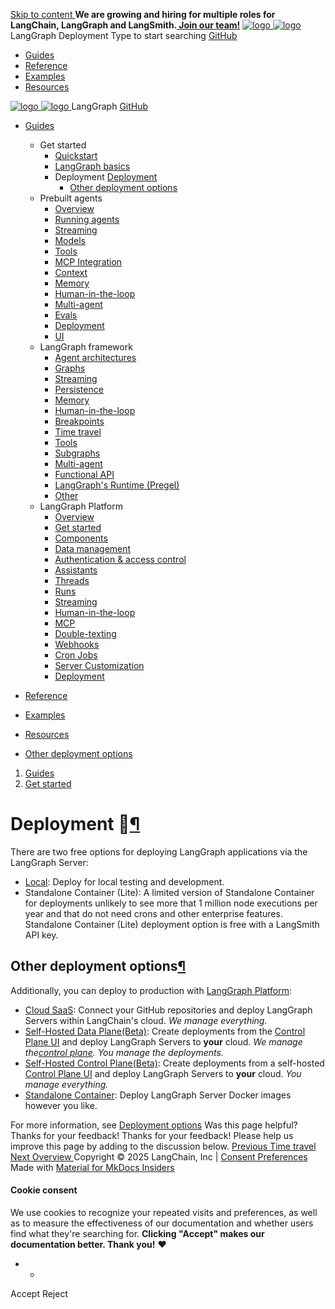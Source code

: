 [ Skip to content ](https://langchain-ai.github.io/langgraph/tutorials/deployment/#deployment)
**We are growing and hiring for multiple roles for LangChain, LangGraph and LangSmith.[ Join our team!](https://www.langchain.com/careers)**
[ ![logo](https://langchain-ai.github.io/langgraph/static/wordmark_dark.svg) ![logo](https://langchain-ai.github.io/langgraph/static/wordmark_light.svg) ](https://langchain-ai.github.io/langgraph/ "LangGraph")
LangGraph 
Deployment 
[ ](https://langchain-ai.github.io/langgraph/tutorials/deployment/?q= "Share")
Type to start searching
[ GitHub  ](https://github.com/langchain-ai/langgraph "Go to repository")
  * [ Guides ](https://langchain-ai.github.io/langgraph/)
  * [ Reference ](https://langchain-ai.github.io/langgraph/reference/)
  * [ Examples ](https://langchain-ai.github.io/langgraph/tutorials/rag/langgraph_agentic_rag/)
  * [ Resources ](https://langchain-ai.github.io/langgraph/concepts/faq/)


[ ![logo](https://langchain-ai.github.io/langgraph/static/wordmark_dark.svg) ![logo](https://langchain-ai.github.io/langgraph/static/wordmark_light.svg) ](https://langchain-ai.github.io/langgraph/ "LangGraph") LangGraph 
[ GitHub  ](https://github.com/langchain-ai/langgraph "Go to repository")
  * [ Guides  ](https://langchain-ai.github.io/langgraph/)
    * Get started 
      * [ Quickstart  ](https://langchain-ai.github.io/langgraph/agents/agents/)
      * [ LangGraph basics  ](https://langchain-ai.github.io/langgraph/concepts/why-langgraph/)
      * Deployment  [ Deployment  ](https://langchain-ai.github.io/langgraph/tutorials/deployment/)
        * [ Other deployment options  ](https://langchain-ai.github.io/langgraph/tutorials/deployment/#other-deployment-options)
    * Prebuilt agents 
      * [ Overview  ](https://langchain-ai.github.io/langgraph/agents/overview/)
      * [ Running agents  ](https://langchain-ai.github.io/langgraph/agents/run_agents/)
      * [ Streaming  ](https://langchain-ai.github.io/langgraph/agents/streaming/)
      * [ Models  ](https://langchain-ai.github.io/langgraph/agents/models/)
      * [ Tools  ](https://langchain-ai.github.io/langgraph/agents/tools/)
      * [ MCP Integration  ](https://langchain-ai.github.io/langgraph/agents/mcp/)
      * [ Context  ](https://langchain-ai.github.io/langgraph/agents/context/)
      * [ Memory  ](https://langchain-ai.github.io/langgraph/agents/memory/)
      * [ Human-in-the-loop  ](https://langchain-ai.github.io/langgraph/agents/human-in-the-loop/)
      * [ Multi-agent  ](https://langchain-ai.github.io/langgraph/agents/multi-agent/)
      * [ Evals  ](https://langchain-ai.github.io/langgraph/agents/evals/)
      * [ Deployment  ](https://langchain-ai.github.io/langgraph/agents/deployment/)
      * [ UI  ](https://langchain-ai.github.io/langgraph/agents/ui/)
    * LangGraph framework 
      * [ Agent architectures  ](https://langchain-ai.github.io/langgraph/concepts/agentic_concepts/)
      * [ Graphs  ](https://langchain-ai.github.io/langgraph/concepts/low_level/)
      * [ Streaming  ](https://langchain-ai.github.io/langgraph/concepts/streaming/)
      * [ Persistence  ](https://langchain-ai.github.io/langgraph/concepts/persistence/)
      * [ Memory  ](https://langchain-ai.github.io/langgraph/concepts/memory/)
      * [ Human-in-the-loop  ](https://langchain-ai.github.io/langgraph/concepts/human_in_the_loop/)
      * [ Breakpoints  ](https://langchain-ai.github.io/langgraph/concepts/breakpoints/)
      * [ Time travel  ](https://langchain-ai.github.io/langgraph/concepts/time-travel/)
      * [ Tools  ](https://langchain-ai.github.io/langgraph/concepts/tools/)
      * [ Subgraphs  ](https://langchain-ai.github.io/langgraph/concepts/subgraphs/)
      * [ Multi-agent  ](https://langchain-ai.github.io/langgraph/concepts/multi_agent/)
      * [ Functional API  ](https://langchain-ai.github.io/langgraph/concepts/functional_api/)
      * [ LangGraph's Runtime (Pregel)  ](https://langchain-ai.github.io/langgraph/concepts/pregel/)
      * [ Other  ](https://langchain-ai.github.io/langgraph/how-tos/async/)
    * LangGraph Platform 
      * [ Overview  ](https://langchain-ai.github.io/langgraph/concepts/langgraph_platform/)
      * [ Get started  ](https://langchain-ai.github.io/langgraph/tutorials/langgraph-platform/local-server/)
      * [ Components  ](https://langchain-ai.github.io/langgraph/concepts/langgraph_components/)
      * [ Data management  ](https://langchain-ai.github.io/langgraph/cloud/deployment/semantic_search/)
      * [ Authentication & access control  ](https://langchain-ai.github.io/langgraph/concepts/auth/)
      * [ Assistants  ](https://langchain-ai.github.io/langgraph/concepts/assistants/)
      * [ Threads  ](https://langchain-ai.github.io/langgraph/cloud/concepts/threads/)
      * [ Runs  ](https://langchain-ai.github.io/langgraph/cloud/concepts/runs/)
      * [ Streaming  ](https://langchain-ai.github.io/langgraph/cloud/concepts/streaming/)
      * [ Human-in-the-loop  ](https://langchain-ai.github.io/langgraph/cloud/how-tos/human_in_the_loop_breakpoint/)
      * [ MCP  ](https://langchain-ai.github.io/langgraph/concepts/server-mcp/)
      * [ Double-texting  ](https://langchain-ai.github.io/langgraph/concepts/double_texting/)
      * [ Webhooks  ](https://langchain-ai.github.io/langgraph/cloud/concepts/webhooks/)
      * [ Cron Jobs  ](https://langchain-ai.github.io/langgraph/cloud/concepts/cron_jobs/)
      * [ Server Customization  ](https://langchain-ai.github.io/langgraph/how-tos/http/custom_lifespan/)
      * [ Deployment  ](https://langchain-ai.github.io/langgraph/concepts/deployment_options/)
  * [ Reference  ](https://langchain-ai.github.io/langgraph/reference/)
  * [ Examples  ](https://langchain-ai.github.io/langgraph/tutorials/rag/langgraph_agentic_rag/)
  * [ Resources  ](https://langchain-ai.github.io/langgraph/concepts/faq/)


  * [ Other deployment options  ](https://langchain-ai.github.io/langgraph/tutorials/deployment/#other-deployment-options)


  1. [ Guides  ](https://langchain-ai.github.io/langgraph/)
  2. [ Get started  ](https://langchain-ai.github.io/langgraph/agents/agents/)

[ ](https://github.com/langchain-ai/langgraph/edit/main/docs/docs/tutorials/deployment.md "Edit this page")
# Deployment 🚀[¶](https://langchain-ai.github.io/langgraph/tutorials/deployment/#deployment "Permanent link")
There are two free options for deploying LangGraph applications via the LangGraph Server:
  * [Local](https://langchain-ai.github.io/langgraph/tutorials/langgraph-platform/local-server/): Deploy for local testing and development. 
  * Standalone Container (Lite): A limited version of Standalone Container for deployments unlikely to see more that 1 million node executions per year and that do not need crons and other enterprise features. Standalone Container (Lite) deployment option is free with a LangSmith API key.


## Other deployment options[¶](https://langchain-ai.github.io/langgraph/tutorials/deployment/#other-deployment-options "Permanent link")
Additionally, you can deploy to production with [LangGraph Platform](https://langchain-ai.github.io/langgraph/concepts/langgraph_platform/):
  * [Cloud SaaS](https://langchain-ai.github.io/langgraph/concepts/langgraph_cloud/): Connect your GitHub repositories and deploy LangGraph Servers within LangChain's cloud. _We manage everything._
  * [Self-Hosted Data Plane(Beta)](https://langchain-ai.github.io/langgraph/concepts/langgraph_self_hosted_data_plane/): Create deployments from the [Control Plane UI](https://langchain-ai.github.io/langgraph/concepts/langgraph_control_plane/#control-plane-ui) and deploy LangGraph Servers to **your** cloud. _We manage the[control plane](https://langchain-ai.github.io/langgraph/concepts/langgraph_control_plane/). You manage the deployments._
  * [Self-Hosted Control Plane(Beta)](https://langchain-ai.github.io/langgraph/concepts/langgraph_self_hosted_control_plane/): Create deployments from a self-hosted [Control Plane UI](https://langchain-ai.github.io/langgraph/concepts/langgraph_control_plane/#control-plane-ui) and deploy LangGraph Servers to **your** cloud. _You manage everything._
  * [Standalone Container](https://langchain-ai.github.io/langgraph/concepts/langgraph_standalone_container/): Deploy LangGraph Server Docker images however you like.


For more information, see [Deployment options](https://langchain-ai.github.io/langgraph/concepts/deployment_options/)
Was this page helpful? 
Thanks for your feedback! 
Thanks for your feedback! Please help us improve this page by adding to the discussion below. 
[ Previous  Time travel  ](https://langchain-ai.github.io/langgraph/tutorials/get-started/6-time-travel/) [ Next  Overview  ](https://langchain-ai.github.io/langgraph/agents/overview/)
Copyright © 2025 LangChain, Inc | [Consent Preferences](https://langchain-ai.github.io/langgraph/tutorials/deployment/#__consent)
Made with [ Material for MkDocs Insiders ](https://squidfunk.github.io/mkdocs-material/)
[ ](https://langchain-ai.github.io/langgraphjs/ "langchain-ai.github.io") [ ](https://github.com/langchain-ai/langgraph "github.com") [ ](https://twitter.com/LangChainAI "twitter.com")
#### Cookie consent
We use cookies to recognize your repeated visits and preferences, as well as to measure the effectiveness of our documentation and whether users find what they're searching for. **Clicking "Accept" makes our documentation better. Thank you!** ❤️
  *   * 

Accept Reject
